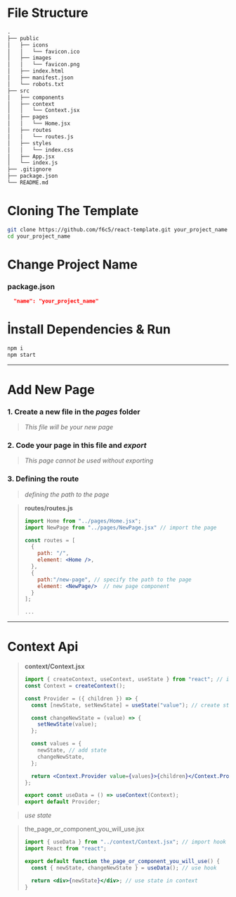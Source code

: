 # File Structure

```markdown
.
├── public
│   ├── icons
│   │   └── favicon.ico
│   ├── images
│   │   └── favicon.png
│   ├── index.html
│   ├── manifest.json
│   └── robots.txt
├── src
│   ├── components
│   ├── context
│   │   └── Context.jsx
│   ├── pages
│   │   └── Home.jsx
│   ├── routes
│   │   └── routes.js
│   ├── styles
│   │   └── index.css
│   ├── App.jsx
│   └── index.js
├── .gitignore
├── package.json
└── README.md
```

# Cloning The Template

```bash
git clone https://github.com/f6c5/react-template.git your_project_name
cd your_project_name
```

# Change Project Name

### package.json

```json
  "name": "your_project_name"
```

# İnstall Dependencies & Run

```bash
npm i
npm start
```

***

# Add New Page

### 1. Create a new file in the *pages* folder

> *This file will be your new page* 

### 2. Code your page in this file and *export*

> *This page cannot be used without exporting*

### 3. Defining the route

> *defining the path to the page*

> **routes/routes.js**
> ```jsx
> import Home from "../pages/Home.jsx";
> import NewPage from "../pages/NewPage.jsx" // import the page
> 
> const routes = [
>   {
>     path: "/",
>     element: <Home />,
>   },
>   {
>     path:"/new-page", // specify the path to the page
>     element: <NewPage/>  // new page component
>   }
> ];
> 
> ...
> 
> ```

***

# Context Api

> **context/Context.jsx**
> ```jsx
> import { createContext, useContext, useState } from "react"; // import useState
> const Context = createContext();
> 
> const Provider = ({ children }) => {
>   const [newState, setNewState] = useState("value"); // create state
> 
>   const changeNewState = (value) => {
>     setNewState(value);
>   };
> 
>   const values = {
>     newState, // add state
>     changeNewState,
>   };
> 
>   return <Context.Provider value={values}>{children}</Context.Provider>;
> };
> 
> export const useData = () => useContext(Context);
> export default Provider;
> 
> ```

> *use state*

> the_page_or_component_you_will_use.jsx
>
> ```jsx
> import { useData } from "../context/Context.jsx"; // import hook
> import React from "react";
> 
> export default function the_page_or_component_you_will_use() {
>   const { newState, changeNewState } = useData(); // use hook
> 
>   return <div>{newState}</div>; // use state in context
> }
> ```
